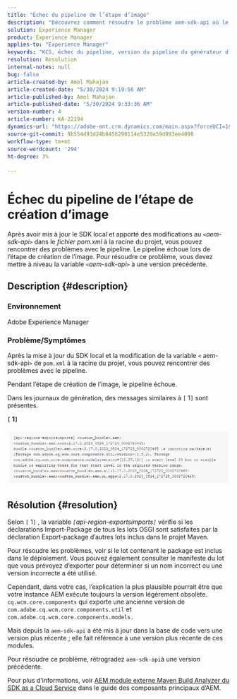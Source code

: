 ```yaml
---
title: "Échec du pipeline de l’étape d’image"
description: "Découvrez comment résoudre le problème aem-sdk-api où le pipeline échoue lors de l’étape de création d’image dans Adobe Experience Manager."
solution: Experience Manager
product: Experience Manager
applies-to: "Experience Manager"
keywords: "KCS, échec du pipeline, version du pipeline du générateur d’images, AEM, Adobe Experience Manager, échec du pipeline, aem-sdk-api"
resolution: Resolution
internal-notes: null
bug: false
article-created-by: Amol Mahajan
article-created-date: "5/30/2024 9:19:56 AM"
article-published-by: Amol Mahajan
article-published-date: "5/30/2024 9:33:36 AM"
version-number: 4
article-number: KA-22194
dynamics-url: "https://adobe-ent.crm.dynamics.com/main.aspx?forceUCI=1&pagetype=entityrecord&etn=knowledgearticle&id=72a8c3c2-651e-ef11-840a-6045bd06fa9d"
source-git-commit: 9b554d93d24b8456290114e5320a59d093ee4098
workflow-type: tm+mt
source-wordcount: '294'
ht-degree: 3%

---
```


# Échec du pipeline de l’étape de création d’image


Après avoir mis à jour le SDK local et apporté des modifications au *`<`aem-sdk-api`>`* dans le *fichier pom.xml* à la racine du projet, vous pouvez rencontrer des problèmes avec le pipeline. Le pipeline échoue lors de l’étape de création de l’image. Pour résoudre ce problème, vous devez mettre à niveau la variable *`<`aem-sdk-api`>`* à une version précédente.

## Description {#description}


### <b>Environnement</b>

Adobe Experience Manager



### <b>Problème/Symptômes</b>

Après la mise à jour du SDK local et la modification de la variable `<` aem-sdk-api`>`  de `pom.xml` à la racine du projet, vous pouvez rencontrer des problèmes avec le pipeline.

Pendant l’étape de création de l’image, le pipeline échoue.

Dans les journaux de génération, des messages similaires à `[` 1`]`  sont présentes.

<b>`[` 1`]` </b>

<b>![](assets/___73a8c3c2-651e-ef11-840a-6045bd06fa9d___.png)</b>


## Résolution {#resolution}


Selon `[` 1`]` , la variable *`[`api-region-exportsimports`]`* vérifie si les déclarations Import-Package de tous les lots OSGI sont satisfaites par la déclaration Export-package d’autres lots inclus dans le projet Maven.

Pour résoudre les problèmes, voir si le lot contenant le package est inclus dans le déploiement. Vous pouvez également consulter le manifeste du lot que vous prévoyez d’exporter pour déterminer si un nom incorrect ou une version incorrecte a été utilisé.

Cependant, dans votre cas, l’explication la plus plausible pourrait être que votre instance AEM exécute toujours la version légèrement obsolète. `cq.wcm.core.components` qui exporte une ancienne version de `com.adobe.cq.wcm.core.components.util` et `com.adobe.cq.wcm.core.components.models.`

Mais depuis la `aem-sdk-api` a été mis à jour dans la base de code vers une version plus récente ; elle fait référence à une version plus récente de ces modules.

Pour résoudre ce problème, rétrogradez `aem-sdk-api`à une version précédente.

Pour plus d’informations, voir [AEM module externe Maven Build Analyzer du SDK as a Cloud Service](https://experienceleague.adobe.com/docs/experience-manager-core-components/using/developing/archetype/build-analyzer-maven-plugin.html?lang=fr) dans le guide des composants principaux d’AEM.

